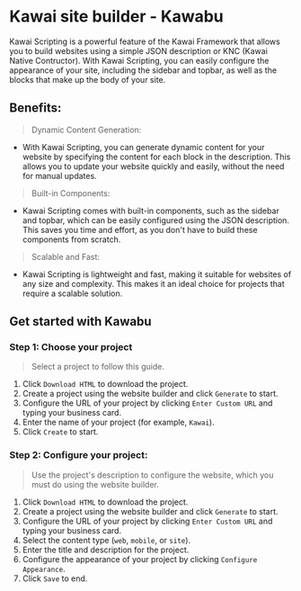# Kawai site builder - Kawabu
Kawai Scripting is a powerful feature of the Kawai Framework that allows you to build websites using a simple JSON description or KNC (Kawai Native Contructor). With Kawai Scripting, you can easily configure the appearance of your site, including the sidebar and topbar, as well as the blocks that make up the body of your site.

## Benefits:
> Dynamic Content Generation:
- With Kawai Scripting, you can generate dynamic content for your website by specifying the content for each block in the description. This allows you to update your website quickly and easily, without the need for manual updates.

> Built-in Components:
- Kawai Scripting comes with built-in components, such as the sidebar and topbar, which can be easily configured using the JSON description. This saves you time and effort, as you don't have to build these components from scratch.

> Scalable and Fast:
- Kawai Scripting is lightweight and fast, making it suitable for websites of any size and complexity. This makes it an ideal choice for projects that require a scalable solution.

## Get started with Kawabu
### Step 1: Choose your project
> Select a project to follow this guide.
1. Click `Download HTML` to download the project.
2. Create a project using the website builder and click `Generate` to start.
3. Configure the URL of your project by clicking `Enter Custom URL` and typing your business card.
4. Enter the name of your project (for example, `Kawai`).
5. Click `Create` to start.

### Step 2: Configure your project:
> Use the project's description to configure the website, which you must do using the website builder.
1. Click `Download HTML` to download the project.
2. Create a project using the website builder and click `Generate` to start.
3. Configure the URL of your project by clicking `Enter Custom URL` and typing your business card.
4. Select the content type (`web`, `mobile`, or `site`).
5. Enter the title and description for the project.
6. Configure the appearance of your project by clicking `Configure Appearance`.
7. Click `Save` to end.